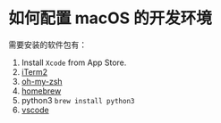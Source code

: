 # 如何配置 macOS 的开发环境

需要安装的软件包有：

1. Install `Xcode` from App Store.
1. [iTerm2](https://iterm2.com/)
1. [oh-my-zsh](http://ohmyz.sh/)
1. [homebrew](https://brew.sh/)
1. python3 `brew install python3`
1. [vscode](https://code.visualstudio.com/)